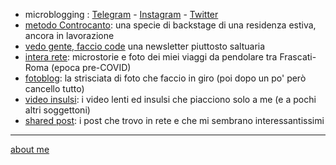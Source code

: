 
- microblogging : [Telegram](https://t.me/s/cacioman) - [Instagram](https://www.instagram.com/cacioman63/) - [Twitter](https://twitter.com/cacioman)  
- [metodo Controcanto](https://cacioman.github.io/controcanto000.html): una specie di backstage di una residenza estiva, ancora in lavorazione  
- [vedo gente, faccio code](https://tinyletter.com/cacioman/archive) una newsletter piuttosto saltuaria   
- [intera rete](https://cacioman.github.io/interarete.html): microstorie e foto dei miei viaggi da pendolare tra Frascati-Roma (epoca pre-COVID)  
- [fotoblog](https://www.flickr.com/photos/cacioman/): la strisciata di foto che faccio in giro (poi dopo un po' però cancello tutto) 
- [video insulsi](https://www.youtube.com/c/ClaudioGatti44): i video lenti ed insulsi che piacciono solo a me (e a pochi altri soggettoni)   
- [shared post](https://t.me/s/cacioshared): i post che trovo in rete e che mi sembrano interessantissimi 

---    
[about me](https://about.me/cacioman) 

